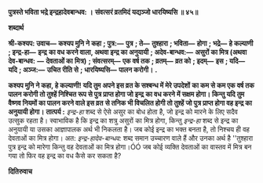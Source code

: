 **पुत्रस्ते भविता भद्रे इन्द्रहादेवबान्धव: ।** **संवत्सरं व्रतमिदं यद्यञ्जो धारयिष्यसि ॥ ४५॥** 

**शब्दार्थ** 

**श्री-कश्यप: उवाच—** **कश्यप मुनि ने कहा** **; पुत्र:—** **पुत्र** **; ते—** **तुश्हारा** **; भविता—** **होगा** **; भद्रे—** **हे कल्याणी** **; इन्द्र-हा—** **इन्द्र** **का वध करने वाला, अथवा इन्द्र का अनुयायी** **; अदेव-बान्धव:—** **असुरों का मित्र (अथवा देव-बान्धव:** **—** **देवताओं का** **मित्र)** **; संवत्सरम्—** **एक वर्ष तक** **; व्रतम्—** **व्रत को** **; इदम्—** **इस** **; यदि—** **यदि** **; अञ्ज:—** **उचित रीति से** **; धारयिष्यसि—** **पालन करोगी।** **.** 

**कश्यप मुनि ने कहा, हे कल्याणी! यदि तुम अपने इस व्रत के सश्बन्ध में मेरे उपदेशों** **का कम से कम एक वर्ष तक पालन करोगी तो तुश्हें निश्चित रूप से पुत्र प्राप्त होगा जो इन्द्र** **का वध करने में सक्षम होगा। किन्तु यदि तुम वैष्णव नियमों का पालन करने वाले इस व्रत** **से तनिक भी विचलित होगी तो तुश्हें जो पुत्र प्राप्त होगा वह इन्द्र का अनुयायी होगा।** **तात्पर्य :** *इन्द्र-हा* शब्द से ऐसे असुर का बोध होता है, जो इन्द्र को मारने के लिए सदैव उत्सुक रहता है। स्वाभाविक है कि इन्द्र का शत्रु असुरों का मित्र होगा, किन्तु *इन्द्र-हा* शब्द से इन्द्र का अनुयायी या उसका आज्ञापालक अर्थ भी निकलता है। जब कोई इन्द्र का भक्त बनता है, तो निश्चय ही वह देवताओं का मित्र होगा। अत: *इन्द्र-हादेव-बान्धव:* शब्द समान उच्चारण वाले हैं और उनका अर्थ है ''तुश्हारा पुत्र इन्द्र को मारेगा किन्तु वह देवताओं का मित्र होगा।ÓÓ जब कोई व्यक्ति देवताओं का वास्तव में मित्र बन गया तो फिर वह इन्द्र का वध कैसे कर सकता है?  

**दितिरुवाच** 